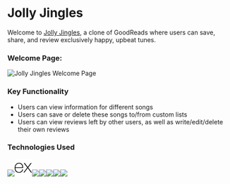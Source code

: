 # Jolly Jingles
Welcome to [Jolly Jingles](https://jolly-jingles.herokuapp.com/), a clone of GoodReads where users can save, share, and review exclusively happy, upbeat tunes.

### Welcome Page:
![Jolly Jingles Welcome Page](https://user-images.githubusercontent.com/63172733/159382939-e6909f79-f8c2-47f4-ab58-20fa90ecd8cb.png)


### Key Functionality
 - Users can view information for different songs
 - Users can save or delete these songs to/from custom lists
 - Users can view reviews left by other users, as well as write/edit/delete their own reviews

### Technologies Used
<img  src="https://cdn.jsdelivr.net/gh/devicons/devicon/icons/javascript/javascript-original.svg"  height=40/><img src="https://raw.githubusercontent.com/devicons/devicon/v2.14.0/icons/express/express-original.svg" height=40 width=40/><img  src="https://cdn.jsdelivr.net/gh/devicons/devicon/icons/postgresql/postgresql-original.svg"  height=40/><img  src="https://cdn.jsdelivr.net/gh/devicons/devicon/icons/css3/css3-original.svg"  height=40/><img  src="https://cdn.jsdelivr.net/gh/devicons/devicon/icons/html5/html5-original.svg"  height=40/><img  src="https://cdn.jsdelivr.net/gh/devicons/devicon/icons/git/git-original.svg"  height=40/><img  src="https://cdn.jsdelivr.net/gh/devicons/devicon/icons/vscode/vscode-original.svg"  height=40/>

